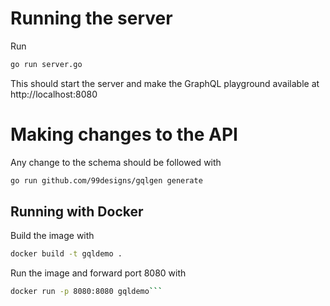# Running the server

Run
```bash
go run server.go
```
This should start the server and make the GraphQL playground available at http://localhost:8080

# Making changes to the API

Any change to the schema should be followed with
```bash
go run github.com/99designs/gqlgen generate
```

## Running with Docker
Build the image with
```bash
docker build -t gqldemo .
```

Run the image and forward port 8080 with
```bash
docker run -p 8080:8080 gqldemo```
